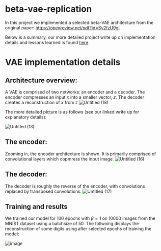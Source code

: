 # beta-vae-replication

In this project we implemented a selected beta-VAE architecture from the original paper: https://openreview.net/pdf?id=Sy2fzU9gl

Below is a summary, our more detailed project write up on implementation details and lessons learned is found [here](https://brindle-wallet-5cd.notion.site/VAE-implementation-intuition-results-and-lessons-learned-1a3d172365db4fe0b0e274f940dcd29a)

# VAE implementation details

## Architecture overview:
A VAE is comprised of two networks: an encoder and a decoder. The encoder compresses an input $x$ into a smaller vector, $z$. The decoder creates a reconstruction of $x$ from $z$ 
![Untitled (18)](https://github.com/kkittif/beta-vae-replication/assets/46658522/13d2ba39-b149-4225-bf60-e532ecf5a405)

The more detailed picture is as follows (see our linked write up for explanatory details):

![Untitled (13)](https://github.com/kkittif/beta-vae-replication/assets/46658522/a8eef280-f521-4094-87e8-2689348a5d64)

## The encoder:
Zooming in, the encoder architecture is shown. It is primarily comprised of convolutional layers which copmress the input image.
![Untitled (16)](https://github.com/kkittif/beta-vae-replication/assets/46658522/d9025745-d177-4605-9360-13d9b7a3b075)

## The decoder:
The decoder is roughly the reverse of the encoder, with convolutions replaced by transposed convolutions.
![Untitled (17)](https://github.com/kkittif/beta-vae-replication/assets/46658522/3ae666fa-b037-4c71-82e9-f2ef71319776)

## Training and results
We trained our model for 100 epochs with $\beta = 1$ on 10000 images from the MNIST dataset using a batchsize of 50. The follwoing displays the reconstruction of some digits using after selected epochs of training the model: 

![image](https://github.com/kkittif/beta-vae-replication/assets/46658522/64c5e7ee-ab6d-438d-8d23-13189b0b420a)

